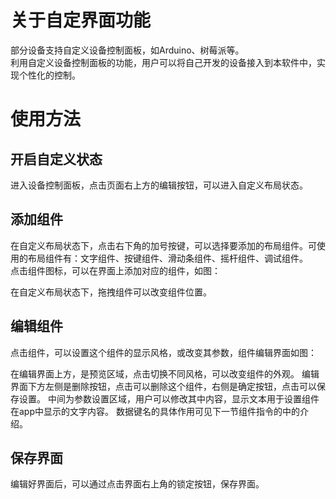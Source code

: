 # 关于自定界面功能  
部分设备支持自定义设备控制面板，如Arduino、树莓派等。  
利用自定义设备控制面板的功能，用户可以将自己开发的设备接入到本软件中，实现个性化的控制。  

# 使用方法  
## 开启自定义状态  
进入设备控制面板，点击页面右上方的编辑按钮，可以进入自定义布局状态。  

## 添加组件
在自定义布局状态下，点击右下角的加号按键，可以选择要添加的布局组件。可使用的布局组件有：文字组件、按键组件、滑动条组件、摇杆组件、调试组件。  
点击组件图标，可以在界面上添加对应的组件，如图：  

在自定义布局状态下，拖拽组件可以改变组件位置。  

## 编辑组件  
点击组件，可以设置这个组件的显示风格，或改变其参数，组件编辑界面如图：  
   
在编辑界面上方，是预览区域，点击切换不同风格，可以改变组件的外观。
编辑界面下方左侧是删除按钮，点击可以删除这个组件，右侧是确定按钮，点击可以保存设置。
中间为参数设置区域，用户可以修改其中内容，显示文本用于设置组件在app中显示的文字内容。
数据键名的具体作用可见下一节组件指令的中的介绍。

## 保存界面  
编辑好界面后，可以通过点击界面右上角的锁定按钮，保存界面。  
